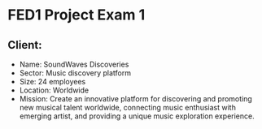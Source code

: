 # FED1 Project Exam 1

## Client:
- Name: SoundWaves Discoveries
- Sector: Music discovery platform
- Size: 24 employees
- Location: Worldwide
- Mission: Create an innovative platform for discovering and promoting new musical talent worldwide, connecting music enthusiast with emerging artist, and providing a unique music exploration experience. 
